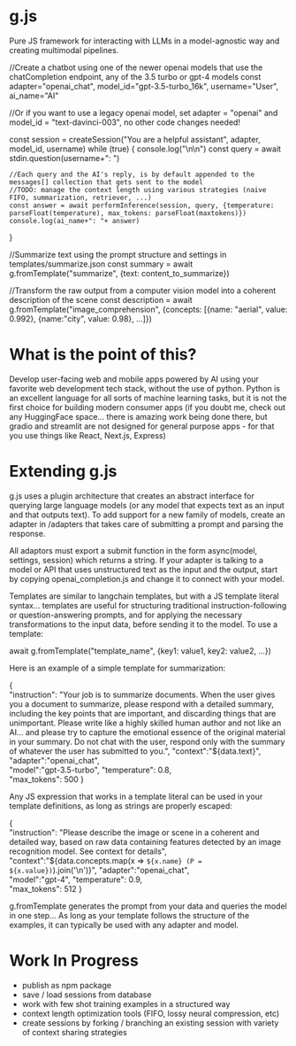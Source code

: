 # g.js
Pure JS framework for interacting with LLMs in a model-agnostic way and creating multimodal pipelines.

//Create a chatbot using one of the newer openai models that use the chatCompletion endpoint, any of the 3.5 turbo or gpt-4 models
const adapter="openai_chat", model_id="gpt-3.5-turbo_16k", username="User", ai_name="AI"

//Or if you want to use a legacy openai model, set adapter = "openai" and model_id = "text-davinci-003", no other code changes needed!

const session = createSession("You are a helpful assistant", adapter, model_id, username)
while (true)
{
    console.log("\n\n")
    const query = await stdin.question(username+": ")

    //Each query and the AI's reply, is by default appended to the messages[] collection that gets sent to the model
    //TODO: manage the context length using various strategies (naive FIFO, summarization, retriever, ...)
    const answer = await performInference(session, query, {temperature: parseFloat(temperature), max_tokens: parseFloat(maxtokens)})
    console.log(ai_name+": "+ answer)
}


//Summarize text using the prompt structure and settings in templates/summarize.json
const summary = await g.fromTemplate("summarize", {text: content_to_summarize})

//Transform the raw output from a computer vision model into a coherent description of the scene
const description = await g.fromTemplate("image_comprehension", {concepts: [{name: "aerial", value: 0.992}, {name:"city", value: 0.98}, ...]})


# What is the point of this?
Develop user-facing web and mobile apps powered by AI using your favorite web development tech stack, without the use of python. Python is an excellent language for all sorts of machine learning tasks, but it is not the first choice for building modern consumer apps (if you doubt me, check out any HuggingFace space... there is amazing work being done there, but gradio and streamlit are not designed for general purpose apps - for that you use things like React, Next.js, Express)


# Extending g.js
g.js uses a plugin architecture that creates an abstract interface for querying large language models (or any model that expects text as an input and that outputs text). To add support for a new family of models, create an adapter in /adapters that takes care of submitting a prompt and parsing the response. 

All adaptors must export a submit function in the form async(model, settings, session) which returns a string. If your adapter is talking to a model or API that uses unstructured text as the input and the output, start by copying openai_completion.js and change it to connect with your model.

Templates are similar to langchain templates, but with a JS template literal syntax... templates are useful for structuring traditional instruction-following or question-answering prompts, and for applying the necessary transformations to the input data, before sending it to the model. To use a template:

await g.fromTemplate("template_name", {key1: value1, key2: value2, ...}) 

Here is an example of a simple template for summarization:

{               
                "instruction": "Your job is to summarize documents. When the user gives you a document to summarize, please respond with a detailed summary, including the key points that are important, and discarding things that are unimportant. Please write like a highly skilled human author and not like an AI... and please try to capture the emotional essence of the original material in your summary. Do not chat with the user, respond only with the summary of whatever the user has submitted to you.", 
                "context":"${data.text}", 
                "adapter":"openai_chat",   
                "model":"gpt-3.5-turbo", 
                "temperature": 0.8,        
                "max_tokens": 500
}

Any JS expression that works in a template literal can be used in your template definitions, as long as strings are properly escaped:


{               
                "instruction": "Please describe the image or scene in a coherent and detailed way, based on raw data containing features detected by an image recognition model. See context for details", 
                "context":"${data.concepts.map(x => `${x.name} (P = ${x.value})`).join('\\n')}", 
                "adapter":"openai_chat",   
                "model":"gpt-4", 
                "temperature": 0.9,        
                "max_tokens": 512
}

g.fromTemplate generates the prompt from your data and queries the model in one step... As long as your template follows the structure of the examples, it can typically be used with any adapter and model. 

# Work In Progress

- publish as npm package
- save / load sessions from database
- work with few shot training examples in a structured way
- context length optimization tools (FIFO, lossy neural compression, etc)
- create sessions by forking / branching an existing session with variety of context sharing strategies